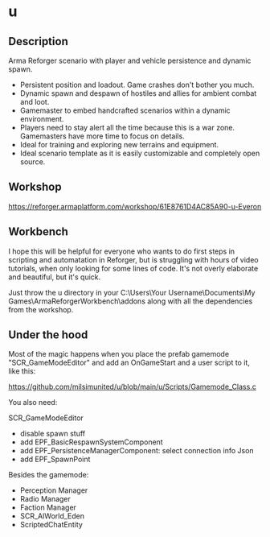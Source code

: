 # u

## Description
Arma Reforger scenario with player and vehicle persistence and dynamic spawn. 

- Persistent position and loadout. Game crashes don't bother you much.
- Dynamic spawn and despawn of hostiles and allies for ambient combat and loot.
- Gamemaster to embed handcrafted scenarios within a dynamic environment.
- Players need to stay alert  all the time because this is a war zone. Gamemasters have more time to focus on details.
- Ideal for training and exploring new terrains and equipment.
- Ideal scenario template as it is easily customizable and completely open source.
 
 
 
## Workshop
https://reforger.armaplatform.com/workshop/61E8761D4AC85A90-u-Everon
 
 
 
 
## Workbench
I hope this will be helpful for everyone who wants to do first steps in scripting and automatation in Reforger, but is struggling with hours of video tutorials, when only looking for some lines of code. It's not overly elaborate and beautiful, but it's quick.

Just throw the u directory in your C:\Users\Your Username\Documents\My Games\ArmaReforgerWorkbench\addons along with all the dependencies from the workshop.
 
 
 
 
## Under the hood
Most of the magic happens when you place the prefab gamemode "SCR_GameModeEditor" and add an OnGameStart and a user script to it, like this: 

https://github.com/milsimunited/u/blob/main/u/Scripts/Gamemode_Class.c
 
 
 
 
You also need:
 
 
SCR_GameModeEditor
- disable spawn stuff
- add EPF_BasicRespawnSystemComponent
- add EPF_PersistenceManagerComponent: select connection info Json
- add EPF_SpawnPoint
 
 
Besides the gamemode:
- Perception Manager
- Radio Manager
- Faction Manager
- SCR_AIWorld_Eden
- ScriptedChatEntity
